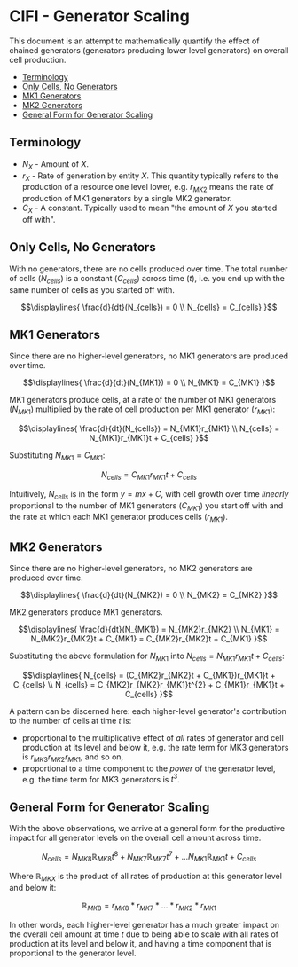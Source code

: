 # CIFI - Generator Scaling

This document is an attempt to mathematically quantify the effect of chained generators (generators producing lower level generators) on overall cell production.

- [Terminology](#terminology)
- [Only Cells, No Generators](#only-cells-no-generators)
- [MK1 Generators](#mk1-generators)
- [MK2 Generators](#mk2-generators)
- [General Form for Generator Scaling](#general-form-for-generator-scaling)

## Terminology

- $N_{X}$ - Amount of $X$.
- $r_{X}$ - Rate of generation by entity $X$. This quantity typically refers to the production of a resource one level lower, e.g. $r_{MK2}$ means the rate of production of MK1 generators by a single MK2 generator.
- $C_{X}$ - A constant. Typically used to mean "the amount of $X$ you started off with".

## Only Cells, No Generators

With no generators, there are no cells produced over time. The total number of cells ($N_{cells}$) is a constant ($C_{cells}$) across time ($t$), i.e. you end up with the same number of cells as you started off with.

```math
\displaylines{
    \frac{d}{dt}(N_{cells}) = 0 \\
    N_{cells} = C_{cells}
}
```

## MK1 Generators

Since there are no higher-level generators, no MK1 generators are produced over time.

```math
\displaylines{
    \frac{d}{dt}(N_{MK1}) = 0 \\
    N_{MK1} = C_{MK1}
}
```

MK1 generators produce cells, at a rate of the number of MK1 generators ($N_{MK1}$) multiplied by the rate of cell production per MK1 generator ($r_{MK1}$):

```math
\displaylines{
    \frac{d}{dt}(N_{cells}) = N_{MK1}r_{MK1} \\
    N_{cells} = N_{MK1}r_{MK1}t + C_{cells}
}
```

Substituting $N_{MK1} = C_{MK1}$:

```math
N_{cells} = C_{MK1}r_{MK1}t + C_{cells}
```

Intuitively, $N_{cells}$ is in the form $y = mx + C$, with cell growth over time _linearly_ proportional to the number of MK1 generators ($C_{MK1}$) you start off with and the rate at which each MK1 generator produces cells ($r_{MK1}$).

## MK2 Generators

Since there are no higher-level generators, no MK2 generators are produced over time.

```math
\displaylines{
    \frac{d}{dt}(N_{MK2}) = 0 \\
    N_{MK2} = C_{MK2}
}
```

MK2 generators produce MK1 generators.

```math
\displaylines{
    \frac{d}{dt}(N_{MK1}) = N_{MK2}r_{MK2} \\
    N_{MK1} = N_{MK2}r_{MK2}t + C_{MK1} = C_{MK2}r_{MK2}t + C_{MK1}
}
```

Substituting the above formulation for $N_{MK1}$ into $N_{cells} = N_{MK1}r_{MK1}t + C_{cells}$:

```math
\displaylines{
    N_{cells} = (C_{MK2}r_{MK2}t + C_{MK1})r_{MK1}t + C_{cells} \\
    N_{cells} = C_{MK2}r_{MK2}r_{MK1}t^{2} + C_{MK1}r_{MK1}t + C_{cells}
}
```

A pattern can be discerned here: each higher-level generator's contribution to the number of cells at time $t$ is:
- proportional to the multiplicative effect of _all_ rates of generator and cell production at its level and below it, e.g. the rate term for MK3 generators is $r_{MK3}r_{MK2}r_{MK1}$, and so on,
- proportional to a time component to the _power_ of the generator level, e.g. the time term for MK3 generators is $t^{3}$.

## General Form for Generator Scaling

With the above observations, we arrive at a general form for the productive impact for all generator levels on the overall cell amount across time.

```math
N_{cells} = N_{MK8}\mathbb{R}_{MK8}t^{8} + N_{MK7}\mathbb{R}_{MK7}t^{7} + ... N_{MK1}\mathbb{R}_{MK1}t + C_{cells}
```

Where $`\mathbb{R}_{MKX}`$ is the product of all rates of production at this generator level and below it:

```math
\mathbb{R}_{MK8} = r_{MK8}*r_{MK7}* ... *r_{MK2}*r_{MK1}
```

In other words, each higher-level generator has a much greater impact on the overall cell amount at time $t$ due to being able to scale with all rates of production at its level and below it, and having a time component that is proportional to the generator level.
